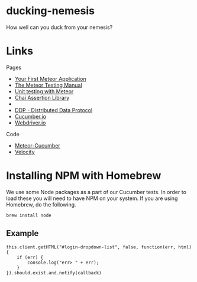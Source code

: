 # ducking-nemesis
How well can you duck from your nemesis?


Links
=====

Pages

* [Your First Meteor Application](http://meteortips.com/first-meteor-tutorial/)
* [The Meteor Testing Manual](http://www.meteortesting.com/)
* [Unit testing with Meteor](http://xolv.io/blog/2013/04/unit-testing-with-meteor)
* [Chai Assertion Library](http://chaijs.com/)
* [](http://blog.benmcmahen.com/post/41741539120/building-a-customized-accounts-ui-for-meteor)
* [DDP - Distributed Data Protocol](https://www.meteor.com/ddp)
* [Cucumber.io](https://cucumber.io/)
* [Webdriver.io](http://webdriver.io/)

Code

* [Meteor-Cucumber](https://github.com/xolvio/meteor-cucumber)
* [Velocity](https://github.com/meteor-velocity/velocity)

Installing NPM with Homebrew
============================

We use some Node packages as a part of our Cucumber tests. In order to load these you will need to have NPM on your 
system. If you are using Homebrew, do the following. 

    brew install node  

    
## Example
    
    this.client.getHTML("#login-dropdown-list", false, function(err, html) {
        if (err) {
            console.log("err> " + err);
        }
    }).should.exist.and.notify(callback)